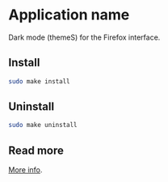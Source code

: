 # Application name

Dark mode (themeS) for the Firefox interface.

## Install

```bash
sudo make install
```

## Uninstall

```bash
sudo make uninstall
```

## Read more

[More info](https://www.userchrome.org/).
